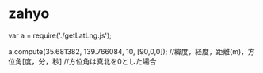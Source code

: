 # zahyo

var a = require('./getLatLng.js');

a.compute(35.681382, 139.766084, 10, [90,0,0]);
//緯度，経度，距離(m)，方位角[度，分，秒]
//方位角は真北を0とした場合
